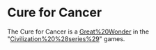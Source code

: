 # Cure for Cancer

The Cure for Cancer is a [Great%20Wonder](wonder) in the "[Civilization%20%28series%29](Civilization)" games.